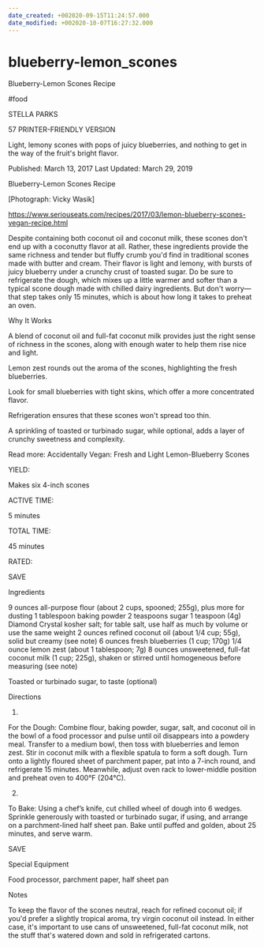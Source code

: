 ```yaml
---
date_created: +002020-09-15T11:24:57.000
date_modified: +002020-10-07T16:27:32.000
---
```


# blueberry-lemon_scones

Blueberry-Lemon Scones Recipe

#food

STELLA PARKS

57 PRINTER-FRIENDLY VERSION

Light, lemony scones with pops of juicy blueberries, and nothing to get in the way of the fruit's bright flavor.

Published: March 13, 2017 Last Updated: March 29, 2019

Blueberry-Lemon Scones Recipe

[Photograph: Vicky Wasik]

https://www.seriouseats.com/recipes/2017/03/lemon-blueberry-scones-vegan-recipe.html

Despite containing both coconut oil and coconut milk, these scones don't end up with a coconutty flavor at all. Rather, these ingredients provide the same richness and tender but fluffy crumb you'd find in traditional scones made with butter and cream. Their flavor is light and lemony, with bursts of juicy blueberry under a crunchy crust of toasted sugar. Do be sure to refrigerate the dough, which mixes up a little warmer and softer than a typical scone dough made with chilled dairy ingredients. But don't worry—that step takes only 15 minutes, which is about how long it takes to preheat an oven.

Why It Works

A blend of coconut oil and full-fat coconut milk provides just the right sense of richness in the scones, along with enough water to help them rise nice and light.

Lemon zest rounds out the aroma of the scones, highlighting the fresh blueberries.

Look for small blueberries with tight skins, which offer a more concentrated flavor.

Refrigeration ensures that these scones won't spread too thin.

A sprinkling of toasted or turbinado sugar, while optional, adds a layer of crunchy sweetness and complexity.

Read more: Accidentally Vegan: Fresh and Light Lemon-Blueberry Scones

YIELD:

Makes six 4-inch scones

ACTIVE TIME:

5 minutes

TOTAL TIME:

45 minutes

RATED:

    
 SAVE

Ingredients

9 ounces all-purpose flour (about 2 cups, spooned; 255g), plus more for dusting
1 tablespoon baking powder
2 teaspoons sugar
1 teaspoon (4g) Diamond Crystal kosher salt; for table salt, use half as much by volume or use the same weight
2 ounces refined coconut oil (about 1/4 cup; 55g), solid but creamy (see note)
6 ounces fresh blueberries (1 cup; 170g)
1/4 ounce lemon zest (about 1 tablespoon; 7g)
8 ounces unsweetened, full-fat coconut milk (1 cup; 225g), shaken or stirred until homogeneous before measuring (see note)

Toasted or turbinado sugar, to taste (optional)

Directions

1.

For the Dough: Combine flour, baking powder, sugar, salt, and coconut oil in the bowl of a food processor and pulse until oil disappears into a powdery meal. Transfer to a medium bowl, then toss with blueberries and lemon zest. Stir in coconut milk with a flexible spatula to form a soft dough. Turn onto a lightly floured sheet of parchment paper, pat into a 7-inch round, and refrigerate 15 minutes. Meanwhile, adjust oven rack to lower-middle position and preheat oven to 400°F (204°C).

2.

To Bake: Using a chef’s knife, cut chilled wheel of dough into 6 wedges. Sprinkle generously with toasted or turbinado sugar, if using, and arrange on a parchment-lined half sheet pan. Bake until puffed and golden, about 25 minutes, and serve warm.

 SAVE

Special Equipment

Food processor, parchment paper, half sheet pan

Notes

To keep the flavor of the scones neutral, reach for refined coconut oil; if you'd prefer a slightly tropical aroma, try virgin coconut oil instead. In either case, it's important to use cans of unsweetened, full-fat coconut milk, not the stuff that's watered down and sold in refrigerated cartons.
